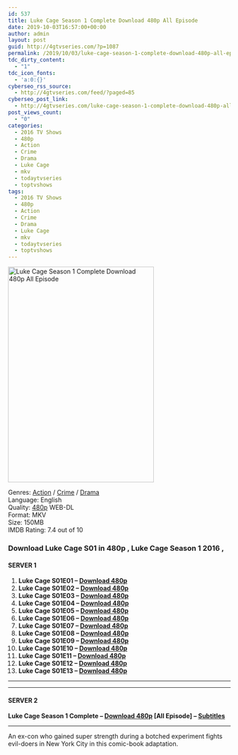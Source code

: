 ```yaml
---
id: 537
title: Luke Cage Season 1 Complete Download 480p All Episode
date: 2019-10-03T16:57:00+00:00
author: admin
layout: post
guid: http://4gtvseries.com/?p=1087
permalink: /2019/10/03/luke-cage-season-1-complete-download-480p-all-episode/
tdc_dirty_content:
  - "1"
tdc_icon_fonts:
  - 'a:0:{}'
cyberseo_rss_source:
  - http://4gtvseries.com/feed/?paged=85
cyberseo_post_link:
  - http://4gtvseries.com/luke-cage-season-1-complete-download-480p-all-episode/
post_views_count:
  - "0"
categories:
  - 2016 TV Shows
  - 480p
  - Action
  - Crime
  - Drama
  - Luke Cage
  - mkv
  - todaytvseries
  - toptvshows
tags:
  - 2016 TV Shows
  - 480p
  - Action
  - Crime
  - Drama
  - Luke Cage
  - mkv
  - todaytvseries
  - toptvshows
---
```

<img loading="lazy" class="aligncenter" src="https://4.bp.blogspot.com/-bpXiAus2MkM/XZYnQRHOzNI/AAAAAAAAAWI/vOhNBXudGU0Antv90b0K94kzGLVpNl3qwCK4BGAYYCw/s1600/Luke%2BCage%2BSeason%2B1.jpg" alt="Luke Cage Season 1 Complete Download 480p All Episode" width="330" height="488" />

Genres: <a href="http://4gtvseries.com/tag/action/" data-wpel-link="internal">Action</a> / <a href="http://4gtvseries.com/tag/crime/" data-wpel-link="internal">Crime</a> / <a href="http://4gtvseries.com/tag/drama/" data-wpel-link="internal">Drama</a>  
Language: English  
Quality:&nbsp;<a href="http://4gtvseries.com/tag/480p/" data-wpel-link="internal">480p</a> WEB-DL  
Format: MKV  
Size: 150MB  
IMDB Rating: 7.4 out of 10

### **Download Luke Cage S01 in 480p , Luke Cage Season 1 2016 ,&nbsp;**

#### <span><strong>SERVER 1</strong></span>

  1. **Luke Cage S01E01 – <a href="http://slink.dl480p.xyz/nusEO" data-wpel-link="external" target="_blank" rel="nofollow external noopener noreferrer" class="wpel-icon-left"><i class="wpel-icon fa fa-download" aria-hidden="true"></i>Download 480p</a>**
  2. **Luke Cage S01E02 – <a href="http://slink.dl480p.xyz/un3Bvv80" data-wpel-link="external" target="_blank" rel="nofollow external noopener noreferrer" class="wpel-icon-left"><i class="wpel-icon fa fa-download" aria-hidden="true"></i>Download 480p</a>**
  3. **Luke Cage S01E03 – <a href="http://slink.dl480p.xyz/LAQP" data-wpel-link="external" target="_blank" rel="nofollow external noopener noreferrer" class="wpel-icon-left"><i class="wpel-icon fa fa-download" aria-hidden="true"></i>Download 480p</a>**
  4. **Luke Cage S01E04 – <a href="http://slink.dl480p.xyz/GfTuHMsU" data-wpel-link="external" target="_blank" rel="nofollow external noopener noreferrer" class="wpel-icon-left"><i class="wpel-icon fa fa-download" aria-hidden="true"></i>Download 480p</a>**
  5. **Luke Cage S01E05 – <a href="http://slink.dl480p.xyz/HHoxSYt" data-wpel-link="external" target="_blank" rel="nofollow external noopener noreferrer" class="wpel-icon-left"><i class="wpel-icon fa fa-download" aria-hidden="true"></i>Download 480p</a>**
  6. **Luke Cage S01E06 – <a href="http://slink.dl480p.xyz/hMtUQh" data-wpel-link="external" target="_blank" rel="nofollow external noopener noreferrer" class="wpel-icon-left"><i class="wpel-icon fa fa-download" aria-hidden="true"></i>Download 480p</a>**
  7. **Luke Cage S01E07 – <a href="http://slink.dl480p.xyz/81HPwB" data-wpel-link="external" target="_blank" rel="nofollow external noopener noreferrer" class="wpel-icon-left"><i class="wpel-icon fa fa-download" aria-hidden="true"></i>Download 480p</a>**
  8. **Luke Cage S01E08 – <a href="http://slink.dl480p.xyz/gpfou2Q" data-wpel-link="external" target="_blank" rel="nofollow external noopener noreferrer" class="wpel-icon-left"><i class="wpel-icon fa fa-download" aria-hidden="true"></i>Download 480p</a>**
  9. **Luke Cage S01E09 – <a href="http://slink.dl480p.xyz/fZ1kLzdk" data-wpel-link="external" target="_blank" rel="nofollow external noopener noreferrer" class="wpel-icon-left"><i class="wpel-icon fa fa-download" aria-hidden="true"></i>Download 480p</a>**
 10. **Luke Cage S01E10 – <a href="http://slink.dl480p.xyz/DSot" data-wpel-link="external" target="_blank" rel="nofollow external noopener noreferrer" class="wpel-icon-left"><i class="wpel-icon fa fa-download" aria-hidden="true"></i>Download 480p</a>**
 11. **Luke Cage S01E11 – <a href="http://slink.dl480p.xyz/YXFcqpa" data-wpel-link="external" target="_blank" rel="nofollow external noopener noreferrer" class="wpel-icon-left"><i class="wpel-icon fa fa-download" aria-hidden="true"></i>Download 480p</a>**
 12. **Luke Cage S01E12 – <a href="http://slink.dl480p.xyz/hKbY" data-wpel-link="external" target="_blank" rel="nofollow external noopener noreferrer" class="wpel-icon-left"><i class="wpel-icon fa fa-download" aria-hidden="true"></i>Download 480p</a>**
 13. **Luke Cage S01E13 – <a href="http://slink.dl480p.xyz/OtleLO" data-wpel-link="external" target="_blank" rel="nofollow external noopener noreferrer" class="wpel-icon-left"><i class="wpel-icon fa fa-download" aria-hidden="true"></i>Download 480p</a>**

* * *

* * *

#### <span><strong>SERVER 2</strong></span>

**Luke Cage Season 1 Complete – <a href="http://dl480p.xyz/876/" data-wpel-link="external" target="_blank" rel="nofollow external noopener noreferrer" class="wpel-icon-left"><i class="wpel-icon fa fa-download" aria-hidden="true"></i>Download 480p</a> [All Episode] – <a href="https://subscene.com/subtitles/luke-cage-first-season" data-wpel-link="external" target="_blank" rel="nofollow external noopener noreferrer" class="wpel-icon-left"><i class="wpel-icon fa fa-download" aria-hidden="true"></i>Subtitles</a>**

* * *

An ex-con who gained super strength during a botched experiment fights evil-doers in New York City in this comic-book adaptation.

<div align="center">
</div>